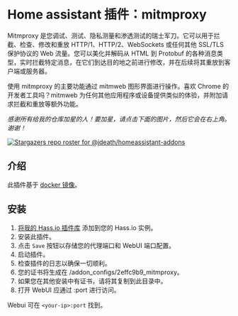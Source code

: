 # Home assistant 插件：mitmproxy

Mitmproxy 是您调试、测试、隐私测量和渗透测试的瑞士军刀。它可以用于拦截、检查、修改和重放 HTTP/1、HTTP/2、WebSockets 或任何其他 SSL/TLS 保护协议的 Web 流量。您可以美化并解码从 HTML 到 Protobuf 的各种消息类型，实时拦截特定消息，在它们到达目的地之前进行修改，并在后续将其重放到客户端或服务器。

使用 mitmproxy 的主要功能通过 mitmweb 图形界面进行操作。喜欢 Chrome 的开发者工具吗？mitmweb 为任何其他应用程序或设备提供类似的体验，并附加请求拦截和重放等额外功能。

_感谢所有给我的仓库加星的人！要加星，请点击下面的图片，然后它会在右上角。谢谢！_

[![Stargazers repo roster for @jdeath/homeassistant-addons](https://reporoster.com/stars/jdeath/homeassistant-addons)](https://github.com/jdeath/homeassistant-addons/stargazers)

## 介绍

此插件基于 [docker 镜像](https://github.com/mitmproxy/mitmproxy)。

## 安装

1. [将我的 Hass.io 插件库][repository] 添加到您的 Hass.io 实例。
1. 安装此插件。
1. 点击 `Save` 按钮以存储您的代理端口和 WebUI 端口配置。
1. 启动插件。
1. 检查插件的日志以确保一切顺利。
1. 您的证书将生成在 /addon_configs/2effc9b9_mitmproxy。
1. 如果您在其他安装中有证书，请将其复制到此目录中。
1. 打开 WebUI 应通过 <your-ip>:port 进行访问。

Webui 可在 `<your-ip>:port` 找到。

[repository]: https://github.com/jdeath/homeassistant-addons